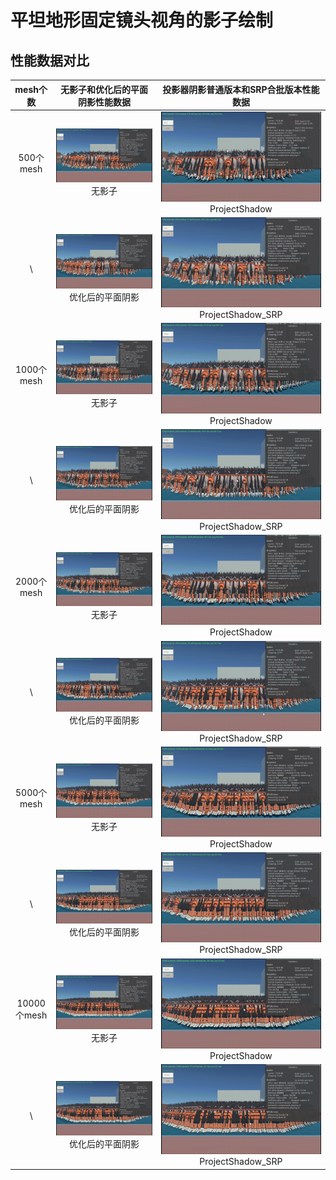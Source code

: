 ﻿# 平坦地形固定镜头视角的影子绘制

## 性能数据对比
|   mesh个数   |                            无影子和优化后的平面阴影性能数据                             |                                   投影器阴影普通版本和SRP合批版本性能数据                                   |
|:----------:|:-----------------------------------------------------------------------:|:-----------------------------------------------------------------------------------------:|
|  500个mesh  |          ![Nop_500.gif](Resources%2FNop%2FNop_500.gif)<br/>无影子          |         ![PS_500.gif](Resources%2FProjectorShadow%2FPS_500.gif)<br/>ProjectShadow         |
|     \      |   ![Custom_500.gif](Resources%2FCustom%2FCustom_500.gif)<br/>优化后的平面阴影   |   ![PS_SRP_500.gif](Resources%2FProjectorShadow%2FPS_SRP_500.gif)<br/>ProjectShadow_SRP   |
| 1000个mesh  |         ![Nop_1000.gif](Resources%2FNop%2FNop_1000.gif)<br/>无影子         |        ![PS_1000.gif](Resources%2FProjectorShadow%2FPS_1000.gif)<br/>ProjectShadow        |
|     \      |  ![Custom_1000.gif](Resources%2FCustom%2FCustom_1000.gif)<br/>优化后的平面阴影  |  ![PS_SRP_1000.gif](Resources%2FProjectorShadow%2FPS_SRP_1000.gif)<br/>ProjectShadow_SRP  |
| 2000个mesh  |         ![Nop_2000.gif](Resources%2FNop%2FNop_2000.gif)<br/>无影子         |        ![PS_2000.gif](Resources%2FProjectorShadow%2FPS_2000.gif)<br/>ProjectShadow        |
|     \      |  ![Custom_2000.gif](Resources%2FCustom%2FCustom_2000.gif)<br/>优化后的平面阴影  |  ![PS_SRP_2000.gif](Resources%2FProjectorShadow%2FPS_SRP_2000.gif)<br/>ProjectShadow_SRP  |
| 5000个mesh  |         ![Nop_5000.gif](Resources%2FNop%2FNop_5000.gif)<br/>无影子         |        ![PS_5000.gif](Resources%2FProjectorShadow%2FPS_5000.gif)<br/>ProjectShadow        |
|     \      |  ![Custom_5000.gif](Resources%2FCustom%2FCustom_5000.gif)<br/>优化后的平面阴影  |  ![PS_SRP_5000.gif](Resources%2FProjectorShadow%2FPS_SRP_5000.gif)<br/>ProjectShadow_SRP  |
| 10000个mesh |        ![Nop_10000.gif](Resources%2FNop%2FNop_10000.gif)<br/>无影子        |       ![PS_10000.gif](Resources%2FProjectorShadow%2FPS_10000.gif)<br/>ProjectShadow       |
|     \      | ![Custom_10000.gif](Resources%2FCustom%2FCustom_10000.gif)<br/>优化后的平面阴影 | ![PS_SRP_10000.gif](Resources%2FProjectorShadow%2FPS_SRP_10000.gif)<br/>ProjectShadow_SRP |